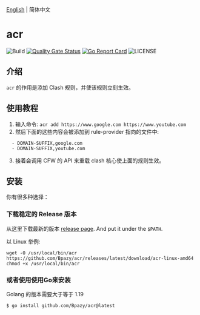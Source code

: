 [English](./README.md) | 简体中文
# acr

![Build](https://github.com/Bpazy/acr/workflows/Build/badge.svg)
[![Quality Gate Status](https://sonarcloud.io/api/project_badges/measure?project=Bpazy_acr&metric=alert_status)](https://sonarcloud.io/dashboard?id=Bpazy_acr)
[![Go Report Card](https://goreportcard.com/badge/github.com/Bpazy/acr)](https://goreportcard.com/report/github.com/Bpazy/acr)
![LICENSE](https://img.shields.io/github/license/Bpazy/acr)

## 介绍
`acr` 的作用是添加 Clash 规则，并使该规则立刻生效。

## 使用教程
1. 输入命令: `acr add https://www.google.com https://www.youtube.com`
2. 然后下面的这些内容会被添加到 rule-provider 指向的文件中:
```
  - DOMAIN-SUFFIX,google.com
  - DOMAIN-SUFFIX,youtube.com
```
3. 接着会调用 CFW 的 API 来重载 clash 核心使上面的规则生效。

## 安装
你有很多种选择：

### 下载稳定的 Release 版本
从这里下载最新的版本 [release page](https://github.com/Bpazy/acr/releases). And put it under the `$PATH`.

以 Linux 举例:
```shell
wget -O /usr/local/bin/acr https://github.com/Bpazy/acr/releases/latest/download/acr-linux-amd64
chmod +x /usr/local/bin/acr
```

### 或者使用使用Go来安装
Golang 的版本需要大于等于 1.19
```shell
$ go install github.com/Bpazy/acr@latest
```
